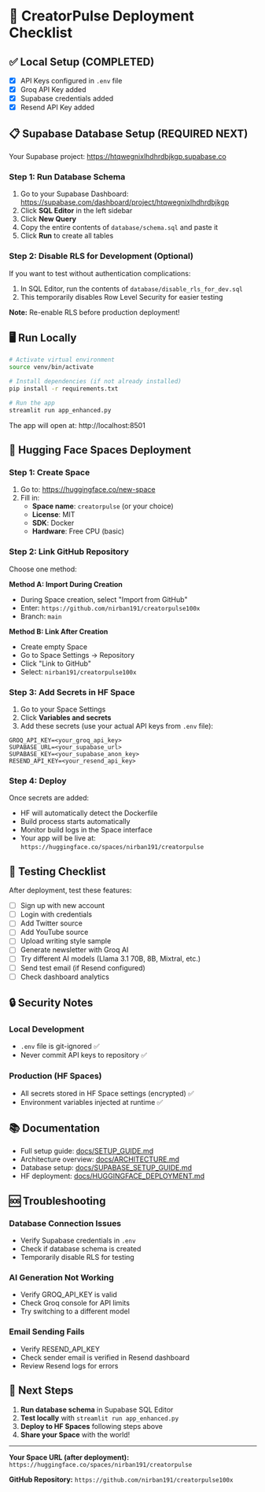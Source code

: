 # 🚀 CreatorPulse Deployment Checklist

## ✅ Local Setup (COMPLETED)

- [x] API Keys configured in `.env` file
- [x] Groq API Key added
- [x] Supabase credentials added
- [x] Resend API Key added

## 📋 Supabase Database Setup (REQUIRED NEXT)

Your Supabase project: https://htqwegnixlhdhrdbjkgp.supabase.co

### Step 1: Run Database Schema

1. Go to your Supabase Dashboard: https://supabase.com/dashboard/project/htqwegnixlhdhrdbjkgp
2. Click **SQL Editor** in the left sidebar
3. Click **New Query**
4. Copy the entire contents of `database/schema.sql` and paste it
5. Click **Run** to create all tables

### Step 2: Disable RLS for Development (Optional)

If you want to test without authentication complications:

1. In SQL Editor, run the contents of `database/disable_rls_for_dev.sql`
2. This temporarily disables Row Level Security for easier testing

**Note:** Re-enable RLS before production deployment!

## 🖥️ Run Locally

```bash
# Activate virtual environment
source venv/bin/activate

# Install dependencies (if not already installed)
pip install -r requirements.txt

# Run the app
streamlit run app_enhanced.py
```

The app will open at: http://localhost:8501

## 🤗 Hugging Face Spaces Deployment

### Step 1: Create Space

1. Go to: https://huggingface.co/new-space
2. Fill in:
   - **Space name**: `creatorpulse` (or your choice)
   - **License**: MIT
   - **SDK**: Docker
   - **Hardware**: Free CPU (basic)

### Step 2: Link GitHub Repository

Choose one method:

**Method A: Import During Creation**
- During Space creation, select "Import from GitHub"
- Enter: `https://github.com/nirban191/creatorpulse100x`
- Branch: `main`

**Method B: Link After Creation**
- Create empty Space
- Go to Space Settings → Repository
- Click "Link to GitHub"
- Select: `nirban191/creatorpulse100x`

### Step 3: Add Secrets in HF Space

1. Go to your Space Settings
2. Click **Variables and secrets**
3. Add these secrets (use your actual API keys from `.env` file):

```
GROQ_API_KEY=<your_groq_api_key>
SUPABASE_URL=<your_supabase_url>
SUPABASE_KEY=<your_supabase_anon_key>
RESEND_API_KEY=<your_resend_api_key>
```

### Step 4: Deploy

Once secrets are added:
- HF will automatically detect the Dockerfile
- Build process starts automatically
- Monitor build logs in the Space interface
- Your app will be live at: `https://huggingface.co/spaces/nirban191/creatorpulse`

## 🧪 Testing Checklist

After deployment, test these features:

- [ ] Sign up with new account
- [ ] Login with credentials
- [ ] Add Twitter source
- [ ] Add YouTube source
- [ ] Upload writing style sample
- [ ] Generate newsletter with Groq AI
- [ ] Try different AI models (Llama 3.1 70B, 8B, Mixtral, etc.)
- [ ] Send test email (if Resend configured)
- [ ] Check dashboard analytics

## 🔒 Security Notes

### Local Development
- `.env` file is git-ignored ✅
- Never commit API keys to repository ✅

### Production (HF Spaces)
- All secrets stored in HF Space settings (encrypted) ✅
- Environment variables injected at runtime ✅

## 📚 Documentation

- Full setup guide: [docs/SETUP_GUIDE.md](docs/SETUP_GUIDE.md)
- Architecture overview: [docs/ARCHITECTURE.md](docs/ARCHITECTURE.md)
- Database setup: [docs/SUPABASE_SETUP_GUIDE.md](docs/SUPABASE_SETUP_GUIDE.md)
- HF deployment: [docs/HUGGINGFACE_DEPLOYMENT.md](docs/HUGGINGFACE_DEPLOYMENT.md)

## 🆘 Troubleshooting

### Database Connection Issues
- Verify Supabase credentials in `.env`
- Check if database schema is created
- Temporarily disable RLS for testing

### AI Generation Not Working
- Verify GROQ_API_KEY is valid
- Check Groq console for API limits
- Try switching to a different model

### Email Sending Fails
- Verify RESEND_API_KEY
- Check sender email is verified in Resend dashboard
- Review Resend logs for errors

## 🎯 Next Steps

1. **Run database schema** in Supabase SQL Editor
2. **Test locally** with `streamlit run app_enhanced.py`
3. **Deploy to HF Spaces** following steps above
4. **Share your Space** with the world!

---

**Your Space URL (after deployment):**
`https://huggingface.co/spaces/nirban191/creatorpulse`

**GitHub Repository:**
`https://github.com/nirban191/creatorpulse100x`
